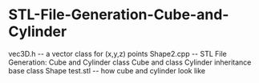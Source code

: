 # STL-File-Generation-Cube-and-Cylinder

vec3D.h --  a vector class for (x,y,z) points
Shape2.cpp -- STL File Generation: Cube and Cylinder
    class Cube and class Cylinder inheritance base class Shape
test.stl -- how cube and cylinder look like
